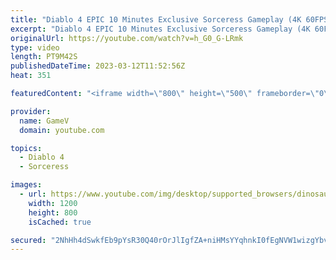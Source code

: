 ```yaml
---
title: "Diablo 4 EPIC 10 Minutes Exclusive Sorceress Gameplay (4K 60FPS HDR)"
excerpt: "Diablo 4 EPIC 10 Minutes Exclusive Sorceress Gameplay (4K 60FPS HDR) Diablo IV is an upcoming dungeon crawler action ..."
originalUrl: https://youtube.com/watch?v=h_G0_G-LRmk
type: video
length: PT9M42S
publishedDateTime: 2023-03-12T11:52:56Z
heat: 351

featuredContent: "<iframe width=\"800\" height=\"500\" frameborder=\"0\" src=\"https://www.youtube.com/embed/h_G0_G-LRmk\" allow=\"accelerometer; autoplay; encrypted-media; gyroscope; picture-in-picture\" allowfullscreen></iframe>"

provider:
  name: GameV
  domain: youtube.com

topics:
  - Diablo 4
  - Sorceress

images:
  - url: https://www.youtube.com/img/desktop/supported_browsers/dinosaur.png
    width: 1200
    height: 800
    isCached: true

secured: "2NhHh4dSwkfEb9pYsR30Q40rOrJlIgfZA+niHMsYYqhnkI0fEgNVW1wizgYbvmTeSG2GWyofcp5K2Gyk1vTGbMTKNsORUBa3zjYA+ZDRPF0jgDDDSAEqblD7kvjUNVcbrx4g7ISObknQSZvlMD9p4/pY2kFGHDP+5vhK4XRKSbS9YFRxSpGnGZNG53gImUqXBZVQaACrRY9kymYKiqCPnOiJiRVaMnAaVogKMdP9F0O3Pyro/emR2aeYZrJbQ8T7fVMz57TF5+09LCOyKz4jBPR3qnAhXOEsaq2WuQ9uHpBgl8PIB2kGUld8Pv1Ko6uo5xdqMKOK7NTxJgIvt4iqNYH1nnr3Uv9rT5cSxhii2hNTrUvbnynMyoE7oUjcBpbgdJd5fWHsoQN+nCd+Kji8TA==;Nwn+cZP8FDReb1DOyYrOAQ=="
---
```


